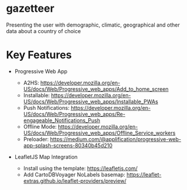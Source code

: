 # gazetteer
Presenting the user with demographic, climatic, geographical and other data about a country of choice

# Key Features
- Progressive Web App
  - A2HS: https://developer.mozilla.org/en-US/docs/Web/Progressive_web_apps/Add_to_home_screen
  - Installable: https://developer.mozilla.org/en-US/docs/Web/Progressive_web_apps/Installable_PWAs
  - Push Notifications: https://developer.mozilla.org/en-US/docs/Web/Progressive_web_apps/Re-engageable_Notifications_Push
  - Offline Mode: https://developer.mozilla.org/en-US/docs/Web/Progressive_web_apps/Offline_Service_workers
  - Preloader: https://medium.com/@applification/progressive-web-app-splash-screens-80340b45d210

- LeafletJS Map Integration
  - Install using the template: https://leafletjs.com/
  - Add CartoDBVoyager NoLabels basemap: https://leaflet-extras.github.io/leaflet-providers/preview/
  

